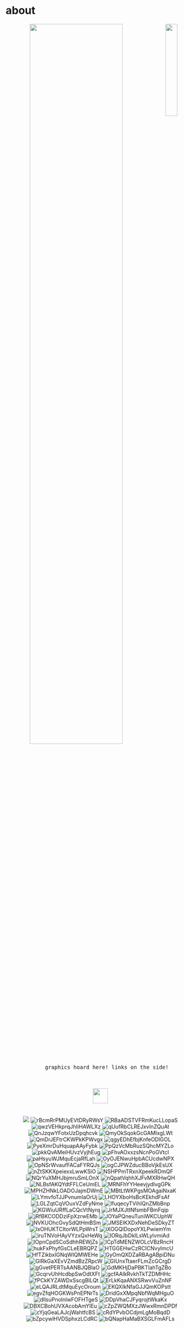 # about
<div align="center">
<img src="https://i.ebayimg.com/images/g/kLkAAOSwGvpmig0N/s-l400.jpg" width="25%" align="right" />
<img src="https://readme-typing-svg.demolab.com?font=Inconsolata&weight=500&size=50&duration=4000&pause=300&color=ADD8E6&center=true&vCenter=true&multiline=true&repeat=false&random=false&width=1300&height=140&lines=hihi!!+welcome+to+my+page+:3;" width="70%" />
<br><br>
<pre>
    graphics hoard here! links on the side!
</pre>

    
<br><br>
<img src="https://64.media.tumblr.com/dc6cc0ab77f882b52cd3a800aaa2fe28/db7ce6708c01e3ab-fc/s75x75_c1/72ee01e8a2be1ef319cc5eed86d84dd6a9ccf2bf.gifv" height="40" />
<br><br><br>
    <img src="https://github.com/user-attachments/assets/1293f6d2-39c9-45a8-955b-66947bb1084d">
![rBcmRrPMUyEVtDRyRWsY](https://github.com/user-attachments/assets/8f88f5e4-853f-43e9-bcaa-a01158fdd088)
![RBaADSTVFRmKucLLopaS](https://github.com/user-attachments/assets/2b483905-4150-4604-8c3b-4393132a64a4)
![qwzVEHkprqJhIiHAWLXz](https://github.com/user-attachments/assets/568a4272-72c9-4959-a41a-17c17271931a)
![qUufRbCLREJxvInZQuAt](https://github.com/user-attachments/assets/4015280c-3680-4d83-8754-e6ba0f8e44bc)
![QnJzqwYFotxUzDpqhcvk](https://github.com/user-attachments/assets/283ddda0-4b04-4de8-8e72-50c8704309f3)
![QmyOkSqokGcGAMIxgLWt](https://github.com/user-attachments/assets/23e94c71-a941-409f-a491-2f7af791e2ea)
![QmDrJEFtrCKWPkKPWvgx](https://github.com/user-attachments/assets/0712311a-8c1e-4bd1-b7ed-6940b835b393)
![qgyEDhEfbjKnfeODlGOL](https://github.com/user-attachments/assets/337c573f-a850-408d-9e80-05d3c910c3e8)
![PyeXmrDuHquapAAyFybk](https://github.com/user-attachments/assets/6f5f9a9b-26fd-437f-8fa0-cb5352a0b3ca)
![PpQzVcMbRuzSQhcMYZLo](https://github.com/user-attachments/assets/912a76b6-e63c-49a9-8770-c40b7850ea18)
![pkkQvAMeiHUvzVyjhEug](https://github.com/user-attachments/assets/4b3cd5a5-617f-439a-8a61-f70ae44362da)
![pFhvAOxxzsNcnPoGVtcI](https://github.com/user-attachments/assets/6466908a-5d1e-418c-a893-06ca0acaffaa)
![paHsyuWJMquEcjaRfLah](https://github.com/user-attachments/assets/a57e4c59-45e7-4eef-a449-276be3493926)
![OyOJENwuHpbACUcdwNPX](https://github.com/user-attachments/assets/c35d2fac-e2e3-4bbe-b2d7-089626bc6f6f)
![OpNSrWvaufFACaFYRQJs](https://github.com/user-attachments/assets/8e38c0e2-9c4e-4b77-9742-31a2929e28b7)
![ogCJPWZducBBoVjkEsUX](https://github.com/user-attachments/assets/b0b6eb0b-f261-4f6b-9a4c-84039f417225)
![nZtSKKXpeiexxLwwKSiO](https://github.com/user-attachments/assets/9df524a9-c7ef-4d6a-9e26-b0bc3810d29e)
![NSHPPmTRxnXpeekRDmQF](https://github.com/user-attachments/assets/02ce5efc-97b5-48b2-ba53-af0e730f14fb)
![NQrYuXMHJbjmruSmLOnX](https://github.com/user-attachments/assets/4db1242a-f5e5-4488-a00f-31970cc181d0)
![nQpatVqhhXJFvMXRHwQH](https://github.com/user-attachments/assets/dbf8e4d8-d846-44b6-b1e6-b6b4cf66daf7)
![NLBsfAKQYdtFFLCeUmEL](https://github.com/user-attachments/assets/99561787-90e4-4fe7-b59f-6cf925e2c12f)
![MRNFhYYHeevjydlvgGPk](https://github.com/user-attachments/assets/57d39268-bfbb-4d58-b4ff-912264d49bbe)
![MPHZHNkLOADOJajmDWmE](https://github.com/user-attachments/assets/b7d6c640-db2f-427a-be20-a2873570b892)
![MBtLtWKPgsMOAgaiNxaK](https://github.com/user-attachments/assets/59837d0d-b41c-4c50-b566-b3c3845dba19)
![LYmvfoTJJPvnumIaOrUj](https://github.com/user-attachments/assets/cb71c502-53c1-49c3-a235-fbeaff90a9c7)
![LHOYXboHsBcKEkhdFsAf](https://github.com/user-attachments/assets/3a160753-453f-4d7a-8f90-e0778da572b1)
![LGLZqtCqVOuxVZdFyNme](https://github.com/user-attachments/assets/f35df0f8-daea-4c9d-baac-aa57fc64bc8f)
![lfuqecyTVihIQnZMbBnp](https://github.com/user-attachments/assets/ddcaaf2c-28e1-4897-9589-1d4b583957d2)
![KGWiuURffLaCQcVtNyrq](https://github.com/user-attachments/assets/6203b115-dc83-4c44-b23f-0452ecc7754f)
![JrMJXJttNfsmbFBmFqip](https://github.com/user-attachments/assets/69340c8a-8749-4959-b291-bfec7e4cd083)
![jRfBKCODDziFpXzrwEMb](https://github.com/user-attachments/assets/78ec7b87-4674-4a16-8cc4-419e75cba05e)
![JOYaPQneuTuniWKCUphW](https://github.com/user-attachments/assets/35837b12-d249-4f9f-8f1d-562644b7e53b)
![jNVKUOhcGvySdQtHmBSm](https://github.com/user-attachments/assets/b09da59b-212b-405a-914f-4b276e906dcf)
![JMSEIKXDxNehDeSDkyZT](https://github.com/user-attachments/assets/9bb9c87c-d587-4d7a-a495-94529dc0437d)
![IxOHUKTCItorWLPpWrsT](https://github.com/user-attachments/assets/8eb8487d-8725-4896-84b4-15f83abf100e)
![iXOGQlDopoYXLPwiemYm](https://github.com/user-attachments/assets/d2c10e4e-d73e-405f-9393-7f76971ffcb8)
![iruTNVoHAyVYzxQxHeWq](https://github.com/user-attachments/assets/787cf885-a69f-4764-8e73-068383d92e04)
![IORqJbDkILsWLylvmiAd](https://github.com/user-attachments/assets/e63a61bb-1ba0-4acb-b72a-583c8b64d00b)
![IOpnCpdSCoSdhhREWjZs](https://github.com/user-attachments/assets/dc06f523-70ef-4731-ac5c-559c0fbe48f3)
![ICpTdMENZWOLcVBzRncH](https://github.com/user-attachments/assets/4979a26b-3bf6-4cff-a581-687dc9c01517)
![hukFxPhyfGsCLeEBRQPZ](https://github.com/user-attachments/assets/45af3277-8666-4fb4-aea5-c952bf54decb)
![HTGGEHwCzRCICNvylmcU](https://github.com/user-attachments/assets/e53cb81a-759a-45fb-b4e5-bb2993d39f28)
![HfTZikbxlGNqWIQMWEHe](https://github.com/user-attachments/assets/71c74b42-c6f6-4305-b287-d3255671a473)
![GyOmQXDZaRBAgABpiDNu](https://github.com/user-attachments/assets/fd77cdc1-e408-4e5e-93b9-2fd3cefdbb08)
![GlRkGaXEvVZmdBzZRpcW](https://github.com/user-attachments/assets/c5db1a21-47ed-49af-b5da-c30da4a5382c)
![GIUnxTtaerFLmZcGCrgD](https://github.com/user-attachments/assets/67c5bfc6-01b6-44c1-a496-8d77188a9199)
![gGvetPERTsAANBJQBlaO](https://github.com/user-attachments/assets/1f019a3a-f443-4277-bfa6-0765354bf0a9)
![GdMKHjDaPBKTlahTgZBo](https://github.com/user-attachments/assets/9bdf15aa-f104-495c-8820-07baff28761c)
![GcqrvUhHcdbpSwOdtXFt](https://github.com/user-attachments/assets/7d92e8fe-10fa-46a8-8927-ab3b60793f5a)
![gcfAAlkRvkhTkTZDMHHc](https://github.com/user-attachments/assets/ca7cb507-1c49-4586-abac-214b56f3ce78)
![fPCkKYZAWDxSscgBILQt](https://github.com/user-attachments/assets/a9819501-e62f-448e-8d89-aa2b37967466)
![ErLkKqaANXSRwvVuZnNF](https://github.com/user-attachments/assets/cb976ec0-d825-490a-9e43-b736e4f3546e)
![eLQAJRLdtMquEycOroum](https://github.com/user-attachments/assets/d621d90c-d93f-4908-8ed6-0256fa1f8cd4)
![EKQXIkNfaGJJQmKOPstt](https://github.com/user-attachments/assets/bde41395-d202-45de-be96-01a45ec2ea14)
![egvZfqHOGKWsPnEPNrTs](https://github.com/user-attachments/assets/17ad0ef0-1c2d-4805-babf-623a26418090)
![DridGxXMpqNbfWqMHguO](https://github.com/user-attachments/assets/fa63946e-7b3d-426e-a772-72045968d00c)
![dllsuPnolnlwFOFHTgeS](https://github.com/user-attachments/assets/ed4e0f8d-a04f-41c8-a1a3-21df0a6f78c5)
![DDpVhaCJFyqrojtWkaKx](https://github.com/user-attachments/assets/382159a1-1439-4614-ba7d-75e3c0121991)
![DBXCBohUVXAcobAmYIEu](https://github.com/user-attachments/assets/3683c42c-d3fb-4a78-ad14-c64137bf048c)
![cZpZWQMXzJWwxRmnDPDf](https://github.com/user-attachments/assets/f318c88d-9956-40f3-8d54-2a1a06b36a92)
![cYjqGeaLAJcjWahtfcBS](https://github.com/user-attachments/assets/ee82d97b-2ec7-4abb-b561-0aa272086d3f)
![cRdYPvbOCdjmLgMoBqdD](https://github.com/user-attachments/assets/ea2eae43-a30a-40bf-aad9-4719ce914687)
![bZpcywlHVDSphxzLCdRC](https://github.com/user-attachments/assets/d193ee43-ff27-4a1c-9c4e-051e8ddcc894)
![bQNapHaMaBXSGLFmAFLs](https://github.com/user-attachments/assets/384ebee3-f018-4c08-9771-2511f08ce4d3)


</div>

